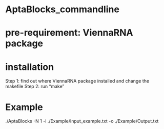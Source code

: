 # AptaBlocks_commandline

# pre-requirement: ViennaRNA package

# installation
Step 1: find out where ViennaRNA package installed and change the makefile
Step 2: run “make”

# Example 
./AptaBlocks -N 1 -i ./Example/Input_example.txt -o ./Example/Output.txt 
